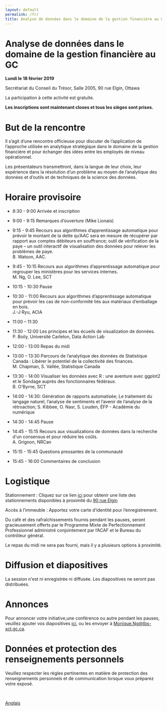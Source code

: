 ```yaml
---
layout: default
permalink: /fr/
title: Analyse de données dans le domaine de la gestion financière au GC 
---
```


# Analyse de données dans le domaine de la gestion financière au GC 

**Lundi le 18 février 2019**

Secrétariat du Conseil du Trésor, Salle 2005, 90 rue Elgin, Ottawa 

La participation à cette activité est gratuite. 

**Les inscriptions sont maintenant closes et tous les sièges sont prises.**


# But de la rencontre

Il s’agit d’une rencontre officieuse pour discuter de l’application de l’approche utilisée en analytique stratégique dans le domaine de la gestion financière et pour échanger des idées entre les employés de niveau opérationnel. 

Les présentateurs transmettront, dans la langue de leur choix, leur expérience dans la résolution d’un problème au moyen de l’analytique des données et d’outils et de techniques de la science des données.  
  

# Horaire provisoire

*   8:30 - 9:00  Arrivée et inscription
*   9:00 - 9:15  Remarques d’ouverture (Mike Lionais)
*   9:15 - 9:45  Recours aux algorithmes d’apprentissage automatique pour prévoir le montant de la dette qu’AAC sera en mesure de récupérer par rapport aux comptes débiteurs en souffrance; outil de vérification de la paye – un outil interactif de visualisation des données pour relever les problèmes de paye.  
B. Watson, AAC.

*   9:45 - 10:15 Recours aux algorithmes d’apprentissage automatique pour regrouper les ministères pour les services internes.   
M. Ng, O. Lee, SCT

*   10:15 - 10:30  Pause

*   10:30 - 11:00 Recours aux algorithmes d’apprentissage automatique pour prévoir les cas de non-conformité liés aux matériaux d’emballage en bois.  
J.-J Ryu, ACIA

*	11:00 – 11:30   

*	11:30 - 12:00  Les principes et les écueils de visualization de données.  
P. Boily, Université Carleton, Data Action Lab 

*	12:00 - 13:00 Repas du midi

*	13:00 – 13:30 Parcours de l’analytique des données de Statistique Canada : Libérer le potentiel de la collectivité des finances.  
M. Chapman, S. Vallée, Statistique Canada

*	13:30 - 14:00 Visualiser les données avec R : une aventure avec ggplot2 et le Sondage auprès des fonctionnaires fédéraux.  
B. O'Byrne, SCT

*	14:00 - 14:30: Génération de rapports automatisée; Le traitement du langage naturel, l’analyse de sentiments et l’avenir de l’analyse de la rétroaction; 
S. Kibbee, O. Nasr, S. Louden, ÉFP - Académie du numérique

*	14:30 - 14:45 Pause 

*	14:45 - 15:15 Recours aux visualizations de données dans la recherche d'un consensus et pour réduire les coûts.  
A. Grignon, NRCan

*	15:15 - 15:45 Questions pressantes de la communauté

*	15:45 - 16:00  Commentaires de conclusion


# Logistique

Stationnement : Cliquez sur ce lien [ici](https://en.parkopedia.ca/parking/locations/90_elgin_street_ottawa_ontario_k1p_5e7_canada_f244msbc8ps/?arriving=201902180900&leaving=201902181600) pour obtenir une liste des stationnements disponibles à proximité du [90 rue Elgin](https://www.google.com/maps/place/90+Elgin+St,+Ottawa,+ON+K1P+5E9/@45.4220487,-75.6968851,17z/data=!3m1!4b1!4m5!3m4!1s0x4cce05aaa3d54d7f:0x7db7934077dd9470!8m2!3d45.4220487!4d-75.694691)

Accès à l’immeuble : Apportez votre carte d’identité pour l’enregistrement.

Du café et des rafraîchissements fournis pendant les pauses, seront gracieusement offerts par le Programme Mixte de Perfectionnement Professionnel administré conjointement par l’ACAF et le Bureau du contrôleur général.

Le repas du midi ne sera pas fourni, mais il y a plusieurs options à proximité.


# Diffusion et diapositives

La session n'est ni enregistrée ni diffusée. Les diapositives ne seront pas distribuées.


# Annonces

Pour annoncer votre initiative,une conférence ou autre pendant les pauses, veuillez ajouter vos diapositives [ici](https://docs.google.com/presentation/d/1YCxLR5mS_Y0nTLxM-Ri_rZAuEs60fSdvfPDTxKqPY4A/edit#slide=id.p1), ou les envoyer à Monique.Ng@tbs-sct.gc.ca. 
 
 
# Données et protection des renseignements personnels
Veuillez respecter les règles pertinentes en matière de protection des renseignements personnels et de communication lorsque vous préparez votre exposé.

 


[Anglais](/docs/en.md)
